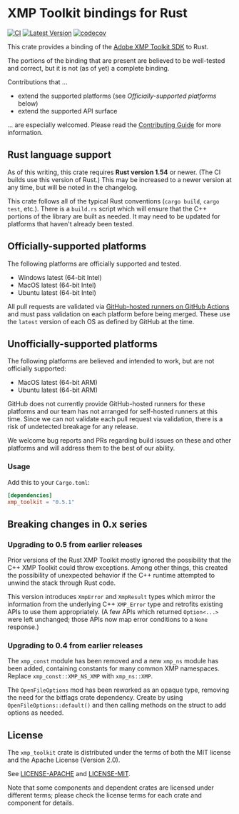 # XMP Toolkit bindings for Rust

[![CI](https://github.com/adobe/xmp-toolkit-rs/actions/workflows/ci.yml/badge.svg)](https://github.com/adobe/xmp-toolkit-rs/actions/workflows/ci.yml) [![Latest Version](https://img.shields.io/crates/v/xmp_toolkit.svg)](https://crates.io/crates/xmp_toolkit) [![codecov](https://codecov.io/gh/adobe/xmp-toolkit-rs/branch/main/graph/badge.svg?token=z1yA0Y6HZK)](https://codecov.io/gh/adobe/xmp-toolkit-rs)

This crate provides a binding of the [Adobe XMP Toolkit SDK](https://github.com/adobe/XMP-Toolkit-SDK/) to Rust.

The portions of the binding that are present are believed to be well-tested and correct, but it is not (as of yet) a complete binding.

Contributions that ...

* extend the supported platforms (see _Officially-supported platforms_ below)
* extend the supported API surface

... are especially welcomed. Please read the [Contributing Guide](./CONTRIBUTING.md) for more information.

## Rust language support

As of this writing, this crate requires **Rust version 1.54** or newer. (The CI builds use this version of Rust.) This may be increased to a newer version at any time, but will be noted in the changelog.

This crate follows all of the typical Rust conventions (`cargo build`, `cargo test`, etc.). There is a `build.rs` script which will ensure that the C++ portions of the library are built as needed. It may need to be updated for platforms that haven't already been tested.

## Officially-supported platforms

The following platforms are officially supported and tested.

* Windows latest (64-bit Intel)
* MacOS latest (64-bit Intel)
* Ubuntu latest (64-bit Intel)

All pull requests are validated via [GitHub-hosted runners on GitHub Actions](https://docs.github.com/en/actions/using-github-hosted-runners/about-github-hosted-runners) and must pass validation on each platform before being merged. These use the `latest` version of each OS as defined by GitHub at the time.

## Unofficially-supported platforms

The following platforms are believed and intended to work, but are not officially supported:

* MacOS latest (64-bit ARM)
* Ubuntu latest (64-bit ARM)

GitHub does not currently provide GitHub-hosted runners for these platforms and our team has not arranged for self-hosted runners at this time. Since we can not validate each pull request via validation, there is a risk of undetected breakage for any release.

We welcome bug reports and PRs regarding build issues on these and other platforms and will address them to the best of our ability.

### Usage

Add this to your `Cargo.toml`:

```toml
[dependencies]
xmp_toolkit = "0.5.1"
```

## Breaking changes in 0.x series

### Upgrading to 0.5 from earlier releases

Prior versions of the Rust XMP Toolkit mostly ignored the possibility that the C++ XMP Toolkit could throw exceptions. Among other things, this created the possibility of unexpected behavior if the C++ runtime attempted to unwind the stack through Rust code.

This version introduces `XmpError` and `XmpResult` types which mirror the information from the underlying C++ `XMP_Error` type and retrofits existing APIs to use them appropriately. (A few APIs which returned `Option<...>` were left unchanged; those APIs now map error conditions to a `None` response.)

### Upgrading to 0.4 from earlier releases

The `xmp_const` module has been removed and a new `xmp_ns` module has been added, containing constants for many common XMP namespaces. Replace `xmp_const::XMP_NS_XMP` with `xmp_ns::XMP`.

The `OpenFileOptions` mod has been reworked as an opaque type, removing the need for the bitflags crate dependency. Create by using `OpenFileOptions::default()` and then calling methods on the struct to add options as needed.

## License

The `xmp_toolkit` crate is distributed under the terms of both the MIT license and the Apache License (Version 2.0).

See [LICENSE-APACHE](./LICENSE-APACHE) and [LICENSE-MIT](./LICENSE-MIT).

Note that some components and dependent crates are licensed under different terms; please check the license terms for each crate and component for details.
